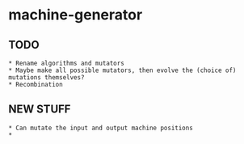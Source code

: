 machine-generator
=================

TODO
----
	* Rename algorithms and mutators
    * Maybe make all possible mutators, then evolve the (choice of) mutations themselves?
    * Recombination

NEW STUFF
---------
	* Can mutate the input and output machine positions
    * 
